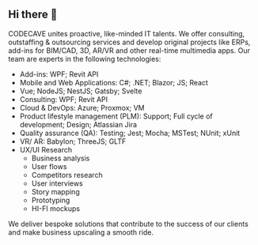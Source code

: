 ## Hi there 👋 

CODECAVE unites proactive, like-minded IT talents. We offer consulting, outstaffing & outsourcing services and develop original projects like ERPs, add-ins for BIM/CAD, 3D, AR/VR and other real-time multimedia apps. Our team are experts in the following technologies:

- Add-ins: WPF; Revit API
- Mobile and Web Applications: C#; .NET; Blazor; JS; React
- Vue; NodeJS; NestJS; Gatsby; Svelte
- Consulting: WPF; Revit API
- Cloud & DevOps: Azure; Proxmox; VM
- Product lifestyle management (PLM): Support; Full cycle of development; Design; Atlassian Jira
- Quality assurance (QA): Testing; Jest; Mocha; MSTest; NUnit; xUnit
- VR/ AR: Babylon; ThreeJS; GLTF
- UX/UI Research
  - Business analysis
  - User flows
  - Competitors research
  - User interviews
  - Story mapping
  - Prototyping
  - HI-FI mockups

We deliver bespoke solutions that contribute to the success of our clients and make business upscaling a smooth ride.
